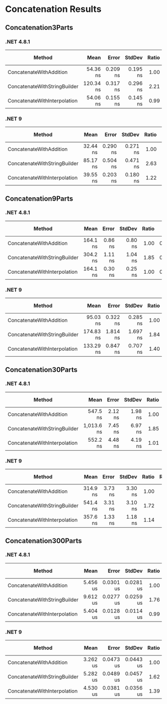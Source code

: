 ﻿# Concatenation Results

## Concatenation3Parts

### .NET 4.8.1

| Method                       | Mean      | Error    | StdDev   | Ratio | Gen0   | Gen1   | Allocated | Alloc Ratio |
|----------------------------- |----------:|---------:|---------:|------:|-------:|-------:|----------:|------------:|
| ConcatenateWithAddition      |  54.36 ns | 0.209 ns | 0.195 ns |  1.00 | 0.1020 |      - |     642 B |        1.00 |
| ConcatenateWithStringBuilder | 120.34 ns | 0.317 ns | 0.296 ns |  2.21 | 0.2511 | 0.0010 |    1581 B |        2.46 |
| ConcatenateWithInterpolation |  54.06 ns | 0.155 ns | 0.145 ns |  0.99 | 0.1020 |      - |     642 B |        1.00 |

### .NET 9

| Method                       | Mean     | Error    | StdDev   | Ratio | RatioSD | Gen0   | Gen1   | Allocated | Alloc Ratio |
|----------------------------- |---------:|---------:|---------:|------:|--------:|-------:|-------:|----------:|------------:|
| ConcatenateWithAddition      | 32.44 ns | 0.290 ns | 0.271 ns |  1.00 |    0.01 | 0.0329 |      - |     568 B |        1.00 |
| ConcatenateWithStringBuilder | 85.17 ns | 0.504 ns | 0.471 ns |  2.63 |    0.03 | 0.0908 | 0.0004 |    1568 B |        2.76 |
| ConcatenateWithInterpolation | 39.55 ns | 0.203 ns | 0.180 ns |  1.22 |    0.01 | 0.0292 |      - |     504 B |        0.89 |

## Concatenation9Parts

### .NET 4.8.1

| Method                       | Mean     | Error   | StdDev  | Ratio | Gen0   | Gen1   | Allocated | Alloc Ratio |
|----------------------------- |---------:|--------:|--------:|------:|-------:|-------:|----------:|------------:|
| ConcatenateWithAddition      | 164.1 ns | 0.86 ns | 0.80 ns |  1.00 | 0.2880 |      - |   1.77 KB |        1.00 |
| ConcatenateWithStringBuilder | 304.2 ns | 1.11 ns | 1.04 ns |  1.85 | 0.5522 | 0.0038 |   3.39 KB |        1.92 |
| ConcatenateWithInterpolation | 164.1 ns | 0.30 ns | 0.25 ns |  1.00 | 0.2880 |      - |   1.77 KB |        1.00 |

### .NET 9

| Method                       | Mean      | Error    | StdDev   | Ratio | RatioSD | Gen0   | Gen1   | Allocated | Alloc Ratio |
|----------------------------- |----------:|---------:|---------:|------:|--------:|-------:|-------:|----------:|------------:|
| ConcatenateWithAddition      |  95.03 ns | 0.322 ns | 0.285 ns |  1.00 |    0.00 | 0.0955 |      - |   1.61 KB |        1.00 |
| ConcatenateWithStringBuilder | 174.83 ns | 1.814 ns | 1.697 ns |  1.84 |    0.02 | 0.2007 | 0.0014 |   3.38 KB |        2.10 |
| ConcatenateWithInterpolation | 133.29 ns | 0.847 ns | 0.707 ns |  1.40 |    0.01 | 0.0861 |      - |   1.45 KB |        0.90 |

## Concatenation30Parts

### .NET 4.8.1

| Method                       | Mean       | Error   | StdDev  | Ratio | Gen0   | Gen1   | Allocated | Alloc Ratio |
|----------------------------- |-----------:|--------:|--------:|------:|-------:|-------:|----------:|------------:|
| ConcatenateWithAddition      |   547.5 ns | 2.12 ns | 1.98 ns |  1.00 | 0.9413 | 0.0010 |   5.79 KB |        1.00 |
| ConcatenateWithStringBuilder | 1,013.6 ns | 7.45 ns | 6.97 ns |  1.85 | 1.9245 | 0.0496 |  11.83 KB |        2.04 |
| ConcatenateWithInterpolation |   552.2 ns | 4.48 ns | 4.19 ns |  1.01 | 0.9413 | 0.0010 |   5.79 KB |        1.00 |

### .NET 9

| Method                       | Mean     | Error   | StdDev  | Ratio | RatioSD | Gen0   | Gen1   | Allocated | Alloc Ratio |
|----------------------------- |---------:|--------:|--------:|------:|--------:|-------:|-------:|----------:|------------:|
| ConcatenateWithAddition      | 314.9 ns | 3.73 ns | 3.30 ns |  1.00 |    0.01 | 0.3133 | 0.0005 |   5.28 KB |        1.00 |
| ConcatenateWithStringBuilder | 541.4 ns | 3.31 ns | 3.10 ns |  1.72 |    0.02 | 0.7000 | 0.0181 |  11.79 KB |        2.23 |
| ConcatenateWithInterpolation | 357.6 ns | 1.33 ns | 1.18 ns |  1.14 |    0.01 | 0.2847 |      - |    4.8 KB |        0.91 |

## Concatenation300Parts

### .NET 4.8.1

| Method                       | Mean     | Error     | StdDev    | Ratio | Gen0    | Gen1   | Allocated | Alloc Ratio |
|----------------------------- |---------:|----------:|----------:|------:|--------:|-------:|----------:|------------:|
| ConcatenateWithAddition      | 5.456 us | 0.0301 us | 0.0281 us |  1.00 |  9.2850 | 0.1068 |  57.34 KB |        1.00 |
| ConcatenateWithStringBuilder | 9.612 us | 0.0277 us | 0.0259 us |  1.76 | 17.2272 | 2.8687 | 106.24 KB |        1.85 |
| ConcatenateWithInterpolation | 5.404 us | 0.0128 us | 0.0114 us |  0.99 |  9.2850 | 0.1068 |  57.34 KB |        1.00 |

### .NET 9

| Method                       | Mean     | Error     | StdDev    | Ratio | RatioSD | Gen0   | Gen1   | Allocated | Alloc Ratio |
|----------------------------- |---------:|----------:|----------:|------:|--------:|-------:|-------:|----------:|------------:|
| ConcatenateWithAddition      | 3.262 us | 0.0473 us | 0.0443 us |  1.00 |    0.02 | 3.1128 | 0.0534 |  52.57 KB |        1.00 |
| ConcatenateWithStringBuilder | 5.282 us | 0.0489 us | 0.0457 us |  1.62 |    0.03 | 6.2866 | 1.0452 | 106.09 KB |        2.02 |
| ConcatenateWithInterpolation | 4.530 us | 0.0381 us | 0.0356 us |  1.39 |    0.02 | 2.8305 |      - |  47.87 KB |        0.91 |